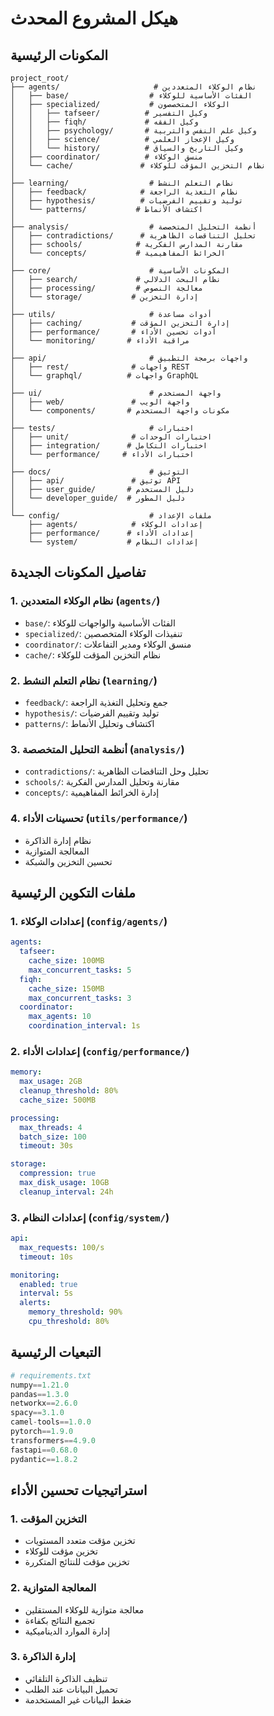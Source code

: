 # هيكل المشروع المحدث

## المكونات الرئيسية

```
project_root/
├── agents/                     # نظام الوكلاء المتعددين
│   ├── base/                  # الفئات الأساسية للوكلاء
│   ├── specialized/           # الوكلاء المتخصصون
│   │   ├── tafseer/          # وكيل التفسير
│   │   ├── fiqh/             # وكيل الفقه
│   │   ├── psychology/       # وكيل علم النفس والتربية
│   │   ├── science/          # وكيل الإعجاز العلمي
│   │   └── history/          # وكيل التاريخ والسياق
│   ├── coordinator/          # منسق الوكلاء
│   └── cache/               # نظام التخزين المؤقت للوكلاء
│
├── learning/                  # نظام التعلم النشط
│   ├── feedback/            # نظام التغذية الراجعة
│   ├── hypothesis/          # توليد وتقييم الفرضيات
│   └── patterns/           # اكتشاف الأنماط
│
├── analysis/                  # أنظمة التحليل المتخصصة
│   ├── contradictions/      # تحليل التناقضات الظاهرية
│   ├── schools/            # مقارنة المدارس الفكرية
│   └── concepts/           # الخرائط المفاهيمية
│
├── core/                      # المكونات الأساسية
│   ├── search/             # نظام البحث الدلالي
│   ├── processing/         # معالجة النصوص
│   └── storage/           # إدارة التخزين
│
├── utils/                     # أدوات مساعدة
│   ├── caching/           # إدارة التخزين المؤقت
│   ├── performance/       # أدوات تحسين الأداء
│   └── monitoring/       # مراقبة الأداء
│
├── api/                       # واجهات برمجة التطبيق
│   ├── rest/              # واجهات REST
│   └── graphql/          # واجهات GraphQL
│
├── ui/                        # واجهة المستخدم
│   ├── web/               # واجهة الويب
│   └── components/       # مكونات واجهة المستخدم
│
├── tests/                     # اختبارات
│   ├── unit/              # اختبارات الوحدات
│   ├── integration/      # اختبارات التكامل
│   └── performance/     # اختبارات الأداء
│
├── docs/                      # التوثيق
│   ├── api/               # توثيق API
│   ├── user_guide/       # دليل المستخدم
│   └── developer_guide/  # دليل المطور
│
└── config/                    # ملفات الإعداد
    ├── agents/            # إعدادات الوكلاء
    ├── performance/      # إعدادات الأداء
    └── system/           # إعدادات النظام
```

## تفاصيل المكونات الجديدة

### 1. نظام الوكلاء المتعددين (`agents/`)
- `base/`: الفئات الأساسية والواجهات للوكلاء
- `specialized/`: تنفيذات الوكلاء المتخصصين
- `coordinator/`: منسق الوكلاء ومدير التفاعلات
- `cache/`: نظام التخزين المؤقت للوكلاء

### 2. نظام التعلم النشط (`learning/`)
- `feedback/`: جمع وتحليل التغذية الراجعة
- `hypothesis/`: توليد وتقييم الفرضيات
- `patterns/`: اكتشاف وتحليل الأنماط

### 3. أنظمة التحليل المتخصصة (`analysis/`)
- `contradictions/`: تحليل وحل التناقضات الظاهرية
- `schools/`: مقارنة وتحليل المدارس الفكرية
- `concepts/`: إدارة الخرائط المفاهيمية

### 4. تحسينات الأداء (`utils/performance/`)
- نظام إدارة الذاكرة
- المعالجة المتوازية
- تحسين التخزين والشبكة

## ملفات التكوين الرئيسية

### 1. إعدادات الوكلاء (`config/agents/`)
```yaml
agents:
  tafseer:
    cache_size: 100MB
    max_concurrent_tasks: 5
  fiqh:
    cache_size: 150MB
    max_concurrent_tasks: 3
  coordinator:
    max_agents: 10
    coordination_interval: 1s
```

### 2. إعدادات الأداء (`config/performance/`)
```yaml
memory:
  max_usage: 2GB
  cleanup_threshold: 80%
  cache_size: 500MB

processing:
  max_threads: 4
  batch_size: 100
  timeout: 30s

storage:
  compression: true
  max_disk_usage: 10GB
  cleanup_interval: 24h
```

### 3. إعدادات النظام (`config/system/`)
```yaml
api:
  max_requests: 100/s
  timeout: 10s

monitoring:
  enabled: true
  interval: 5s
  alerts:
    memory_threshold: 90%
    cpu_threshold: 80%
```

## التبعيات الرئيسية

```python
# requirements.txt
numpy==1.21.0
pandas==1.3.0
networkx==2.6.0
spacy==3.1.0
camel-tools==1.0.0
pytorch==1.9.0
transformers==4.9.0
fastapi==0.68.0
pydantic==1.8.2
```

## استراتيجيات تحسين الأداء

### 1. التخزين المؤقت
- تخزين مؤقت متعدد المستويات
- تخزين مؤقت للوكلاء
- تخزين مؤقت للنتائج المتكررة

### 2. المعالجة المتوازية
- معالجة متوازية للوكلاء المستقلين
- تجميع النتائج بكفاءة
- إدارة الموارد الديناميكية

### 3. إدارة الذاكرة
- تنظيف الذاكرة التلقائي
- تحميل البيانات عند الطلب
- ضغط البيانات غير المستخدمة 